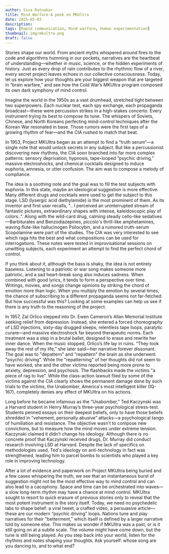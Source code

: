 ```yaml
---
author: Siva Ratnakar
title: Mind Warfare-A peek on MKUltra
date: 2025-05-03
description: 
tags: [Rapid communication, Mind warfare, Human experimentation]
thumbnail: img/mkultra.png
draft: false
---
```

Stories shape our world. From ancient myths whispered around fires to the code and algorithms humming in our pockets, narratives are the heartbeat of understanding—whether in music, science, or the hidden experiments of history. Just as every drop of rain contributes to the rhythmic flow of a river, every secret project leaves echoes in our collective consciousness. Today, let us explore how your thoughts are your biggest weapon that are targeted in “brain warfare,” and see how the Cold War’s MKUltra program composed its own dark symphony of mind control.

Imagine the world in the 1950s as a vast drumhead, stretched tight between two superpowers. Each nuclear test, each spy exchange, each propaganda broadcast—these were percussion strikes in a high-stakes concerto. Every instrument trying its best to compose its tune. The whispers of Soviets, Chinese, and North Koreans perfecting mind-control techniques after the Korean War resonated in base. Those rumors were the first taps of a growing rhythm of fear—and the CIA rushed to match that beat.

In 1953, Project MKUltra began as an attempt to find a “truth serum”—a single note that would unlock secrets in any subject. But like a percussionist discovering new rhythms, the CIA soon branched into far more complex patterns: sensory deprivation, hypnosis, tape-looped “psychic driving,” massive electroshocks, and chemical cocktails designed to induce euphoria, amnesia, or utter confusion. The aim was to compose a melody of compliance.

The idea is a soothing note and the goal was to fill the test subjects with euphoria. In this state, maybe an ideological suggestion is more effective. Many different drugs and cocktails were used to get the subject to this stage. LSD (lysergic acid diethylamide) is the most prominent of them. As its inventor and first user recalls, ".. I perceived an uninterrupted stream of fantastic pictures, extraordinary shapes with intense, kaleidoscopic play of colors..". Along with the wild-card drug, calming steady cello-like sedatives—Barbiturates and Benzodiazepines, piccolo's thrill-like amphetamines, waving flute-like hallucinogen Psilocybin, and a rumored truth-serum Scopolamine were part of the studies. The CIA was very interested to see which raga hits the best and what compositions can be used for interrogations. These notes were tested in improvisational sessions on unwitting subjects, each experiment an attempt to find the perfect chord of control.

If you think about it, although the bass is shaky, the idea is not entirely baseless. Listening to a patriotic or war song makes someone more patriotic, and a sad heart-break song also induces sadness. When combined with good lyrics, it tends to form a perspective over time. Writings, movies, and songs change opinions by striking the chord of emotion more than logic. When you multiply the emotion by several times, the chance of subscribing to a different propaganda seems not far-fetched. But how successful was this? Looking at some examples can help us see if there is any truth to the reasoning of the project.

In 1957, Zal Orlico stepped into Dr. Ewen Cameron’s Allan Memorial Institute seeking relief from depression. Instead, she entered a forced choreography of LSD injections, sixty-day drugged sleeps, relentless tape loops, paralytic curare—and massive electroshock far beyond therapeutic norms. Each treatment was a step in a brutal ballet, designed to erase and rewrite her inner dance. When the music stopped, Orlico’s life lay in ruins. “They took away the rest of my life,” she later said—her narrative forever dissonant. The goal was to "depattern" and "repattern" the brain as she underwent "psychic driving". While the "repatterning" of her thoughts did not seem to have worked, she and the other victims reported being more prone to anxiety, depression, and psychosis. The flashbacks made the victims "a piece of rag to live". While the class-action lawsuit filed by some of the victims against the CIA clearly shows the permanent damage done by such trials to the victims, the Unabomber, America's most intelligent killer (IQ-167), completely denies any effect of MKUltra on his actions.

Long before he became infamous as the “Unabomber,” Ted Kaczynski was a Harvard student in Henry Murray’s three-year psychological stress-test. Students penned essays on their deepest beliefs, only to have those beliefs shredded in “vehement, personally abusive” attacks—a psychological tango of humiliation and resistance. The objective wasn’t to compose new convictions, but to measure how the mind moves under extreme tension. Kaczynski claimed it didn’t change his ideology. Although there is no concrete proof that Kaczynski received drugs, Dr. Murray did conduct research involving LSD at Harvard. Despite the lack of specifics on methodologies used, Ted's ideology on anti-technology in fact was strengthened, leading him to parcel bombs to scientists who played a key role in improving technology.

After a lot of evidence and paperwork on Project MKUltra being buried and a few cases whispering the truth, we see that an instantaneous burst of suggestion might not be the most effective way to mind control and can also lead to a cacophony. Space and time can be orchestrated into waves—a slow long-term rhythm may have a chance at mind control. MKUltra sought to resort to quick erasure of previous stories only to reveal that the most potent instrument is the story itself. Today, we need no psychedelic labs to shape belief: a viral tweet, a crafted video, a persuasive article—these are our modern “psychic driving” loops. Nations tune and play narratives for their "betterment," which itself is defined by a larger narrative told by someone else. This makes us wonder if MKUltra was a past, or is it still going on at a subtle scale. The volume might have come down, but the tune is still being played. As you step back into your world, listen for the rhythms and notes shaping your thoughts. Ask yourself: whose song are you dancing to, and to what end?